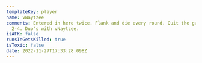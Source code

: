 ```yaml
---
templateKey: player
name: vNaytzee
comments: Entered in here twice. Flank and die every round. Quit the game at
  2-4. Duo's with vNaytzee.
isAFK: false
runsInGetsKilled: true
isToxic: false
date: 2022-11-27T17:33:28.098Z
---
```


